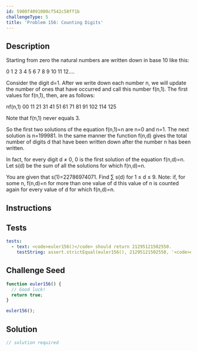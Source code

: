 ```yaml
---
id: 5900f4091000cf542c50ff1b
challengeType: 5
title: 'Problem 156: Counting Digits'
---
```


## Description
<section id='description'>
Starting from zero the natural numbers are written down in base 10 like this:

0 1 2 3 4 5 6 7 8 9 10 11 12....

Consider the digit d=1. After we write down each number n, we will update the number of ones that have occurred and call this number f(n,1). The first values for f(n,1), then, are as follows:

nf(n,1)
00
11
21
31
41
51
61
71
81
91
102
114
125

Note that f(n,1) never equals 3.

So the first two solutions of the equation f(n,1)=n are n=0 and n=1. The next solution is n=199981.
In the same manner the function f(n,d) gives the total number of digits d that have been written down after the number n has been written.

In fact, for every digit d ≠ 0, 0 is the first solution of the equation f(n,d)=n.
Let s(d) be the sum of all the solutions for which f(n,d)=n.

You are given that s(1)=22786974071.
Find  ∑ s(d) for 1 ≤ d ≤ 9.
Note: if, for some n, f(n,d)=n
 for more than one value of d this value of n is counted again for every value of d for which f(n,d)=n.
</section>

## Instructions
<section id='instructions'>

</section>

## Tests
<section id='tests'>

```yml
tests:
  - text: <code>euler156()</code> should return 21295121502550.
    testString: assert.strictEqual(euler156(), 21295121502550, '<code>euler156()</code> should return 21295121502550.');

```

</section>

## Challenge Seed
<section id='challengeSeed'>

<div id='js-seed'>

```js
function euler156() {
  // Good luck!
  return true;
}

euler156();
```

</div>



</section>

## Solution
<section id='solution'>

```js
// solution required
```

</section>
